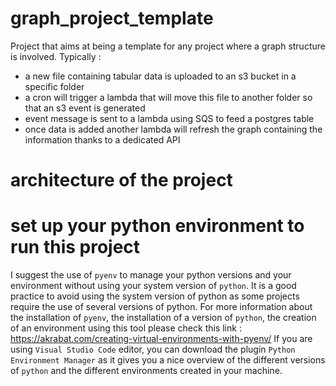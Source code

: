 # graph_project_template
Project that aims at being a template for any project where a graph structure is involved.
Typically : 
- a new file containing tabular data is uploaded to an s3 bucket in a specific folder
- a cron will trigger a lambda that will move this file to another folder so that an s3 event is generated
- event message is sent to a lambda using SQS to feed a postgres table
- once data is added another lambda will refresh the graph containing the information thanks to a dedicated API

# architecture of the project

# set up your python environment to run this project
I suggest the use of `pyenv` to manage your python versions and your environment without using your system version of `python`.
It is a good practice to avoid using the system version of python as some projects require the use of several versions of python. 
For more information about the installation of `pyenv`, the installation of a version of `python`, the creation of an environment using this tool please check this link : https://akrabat.com/creating-virtual-environments-with-pyenv/
If you are using `Visual Studio Code` editor, you can download the plugin `Python Environment Manager` as it gives you a nice overview of the different versions of `python` and the different environments created in your machine.